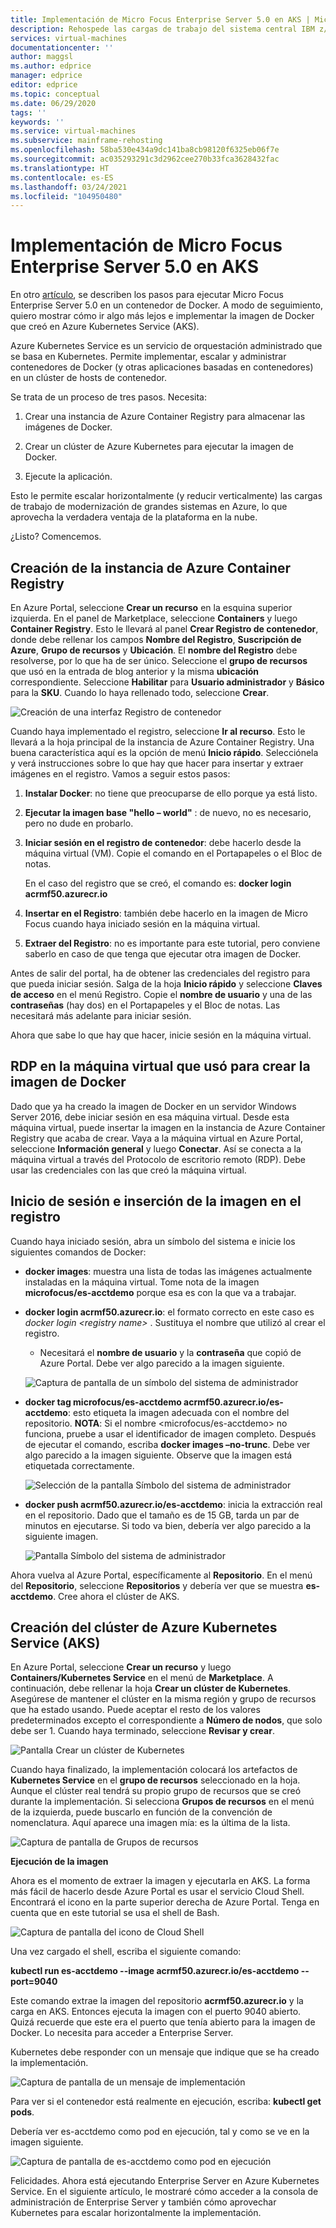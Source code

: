 ```yaml
---
title: Implementación de Micro Focus Enterprise Server 5.0 en AKS | Microsoft Docs
description: Rehospede las cargas de trabajo del sistema central IBM z/OS con el entorno de desarrollo y pruebas Micro Focus en Azure Virtual Machines (VM).
services: virtual-machines
documentationcenter: ''
author: maggsl
ms.author: edprice
manager: edprice
editor: edprice
ms.topic: conceptual
ms.date: 06/29/2020
tags: ''
keywords: ''
ms.service: virtual-machines
ms.subservice: mainframe-rehosting
ms.openlocfilehash: 58ba530e434a9dc141ba8cb98120f6325eb06f7e
ms.sourcegitcommit: ac035293291c3d2962cee270b33fca3628432fac
ms.translationtype: HT
ms.contentlocale: es-ES
ms.lasthandoff: 03/24/2021
ms.locfileid: "104950480"
---
```

# <a name="deploy-micro-focus-enterprise-server-50-to-aks"></a>Implementación de Micro Focus Enterprise Server 5.0 en AKS

En otro [artículo](./run-enterprise-server-container.md), se describen los pasos para ejecutar Micro Focus Enterprise Server 5.0 en un contenedor de Docker. A modo de seguimiento, quiero mostrar cómo ir algo más lejos e implementar la imagen de Docker que creó en Azure Kubernetes Service (AKS).

Azure Kubernetes Service es un servicio de orquestación administrado que se basa en Kubernetes. Permite implementar, escalar y administrar contenedores de Docker (y otras aplicaciones basadas en contenedores) en un clúster de hosts de contenedor.

Se trata de un proceso de tres pasos. Necesita:

1.  Crear una instancia de Azure Container Registry para almacenar las imágenes de Docker.

2.  Crear un clúster de Azure Kubernetes para ejecutar la imagen de Docker.

3.  Ejecute la aplicación.

Esto le permite escalar horizontalmente (y reducir verticalmente) las cargas de trabajo de modernización de grandes sistemas en Azure, lo que aprovecha la verdadera ventaja de la plataforma en la nube.

¿Listo? Comencemos.

## <a name="create-the-azure-container-registry"></a>Creación de la instancia de Azure Container Registry

En Azure Portal, seleccione **Crear un recurso** en la esquina superior izquierda. En el panel de Marketplace, seleccione **Containers** y luego **Container Registry**. Esto le llevará al panel **Crear Registro de contenedor**, donde debe rellenar los campos **Nombre del Registro**, **Suscripción de Azure**, **Grupo de recursos** y **Ubicación**. El **nombre del Registro** debe resolverse, por lo que ha de ser único. Seleccione el **grupo de recursos** que usó en la entrada de blog anterior y la misma **ubicación** correspondiente. Seleccione **Habilitar** para **Usuario administrador** y **Básico** para la **SKU**. Cuando lo haya rellenado todo, seleccione **Crear**.

![Creación de una interfaz Registro de contenedor](media/deploy-image-1.png)

Cuando haya implementado el registro, seleccione **Ir al recurso**. Esto le llevará a la hoja principal de la instancia de Azure Container Registry. Una buena característica aquí es la opción de menú **Inicio rápido**. Selecciónela y verá instrucciones sobre lo que hay que hacer para insertar y extraer imágenes en el registro. Vamos a seguir estos pasos:

1.  **Instalar Docker**: no tiene que preocuparse de ello porque ya está listo.

2.  **Ejecutar la imagen base "hello – world"** : de nuevo, no es necesario, pero no dude en probarlo.

3.  **Iniciar sesión en el registro de contenedor**: debe hacerlo desde la máquina virtual (VM). Copie el comando en el Portapapeles o el Bloc de notas.

    En el caso del registro que se creó, el comando es: **docker login acrmf50.azurecr.io**

4.  **Insertar en el Registro**: también debe hacerlo en la imagen de Micro Focus cuando haya iniciado sesión en la máquina virtual.

5.  **Extraer del Registro**: no es importante para este tutorial, pero conviene saberlo en caso de que tenga que ejecutar otra imagen de Docker.

Antes de salir del portal, ha de obtener las credenciales del registro para que pueda iniciar sesión. Salga de la hoja **Inicio rápido** y seleccione **Claves de acceso** en el menú Registro. Copie el **nombre de usuario** y una de las **contraseñas** (hay dos) en el Portapapeles y el Bloc de notas. Las necesitará más adelante para iniciar sesión.

Ahora que sabe lo que hay que hacer, inicie sesión en la máquina virtual.

## <a name="rdp-to-the-virtual-machine-you-used-to-create-the-docker-image"></a>RDP en la máquina virtual que usó para crear la imagen de Docker

Dado que ya ha creado la imagen de Docker en un servidor Windows Server 2016, debe iniciar sesión en esa máquina virtual. Desde esta máquina virtual, puede insertar la imagen en la instancia de Azure Container Registry que acaba de crear. Vaya a la máquina virtual en Azure Portal, seleccione **Información general** y luego **Conectar**. Así se conecta a la máquina virtual a través del Protocolo de escritorio remoto (RDP). Debe usar las credenciales con las que creó la máquina virtual.

## <a name="log-in-and-push-the-image-to-the-registry"></a>Inicio de sesión e inserción de la imagen en el registro

Cuando haya iniciado sesión, abra un símbolo del sistema e inicie los siguientes comandos de Docker:

-   **docker images**: muestra una lista de todas las imágenes actualmente instaladas en la máquina virtual. Tome nota de la imagen **microfocus/es-acctdemo** porque esa es con la que va a trabajar.

-   **docker login acrmf50.azurecr.io**: el formato correcto en este caso es *docker login \<registry name\>* . Sustituya el nombre que utilizó al crear el registro.

    -   Necesitará el **nombre de usuario** y la **contraseña** que copió de Azure Portal. Debe ver algo parecido a la imagen siguiente.

    ![Captura de pantalla de un símbolo del sistema de administrador](media/deploy-image-2.png)

-   **docker tag microfocus/es-acctdemo acrmf50.azurecr.io/es-acctdemo**: esto etiqueta la imagen adecuada con el nombre del repositorio. **NOTA**: Si el nombre \<microfocus/es-acctdemo\> no funciona, pruebe a usar el identificador de imagen completo. Después de ejecutar el comando, escriba **docker images –no-trunc**. Debe ver algo parecido a la imagen siguiente. Observe que la imagen está etiquetada correctamente.

    ![Selección de la pantalla Símbolo del sistema de administrador](media/deploy-image-3.png)

-   **docker push acrmf50.azurecr.io/es-acctdemo**: inicia la extracción real en el repositorio. Dado que el tamaño es de 15 GB, tarda un par de minutos en ejecutarse. Si todo va bien, debería ver algo parecido a la siguiente imagen.

    ![Pantalla Símbolo del sistema de administrador](media/deploy-image-4.png)

Ahora vuelva al Azure Portal, específicamente al **Repositorio**. En el menú del **Repositorio**, seleccione **Repositorios** y debería ver que se muestra **es-acctdemo**. Cree ahora el clúster de AKS.

## <a name="create-the-azure-kubernetes-aks-cluster"></a>Creación del clúster de Azure Kubernetes Service (AKS)

En Azure Portal, seleccione **Crear un recurso** y luego **Containers/Kubernetes Service** en el menú de **Marketplace**. A continuación, debe rellenar la hoja **Crear un clúster de Kubernetes**. Asegúrese de mantener el clúster en la misma región y grupo de recursos que ha estado usando. Puede aceptar el resto de los valores predeterminados excepto el correspondiente a **Número de nodos**, que solo debe ser 1. Cuando haya terminado, seleccione **Revisar y crear**.

![Pantalla Crear un clúster de Kubernetes](media/deploy-image-5.png)

Cuando haya finalizado, la implementación colocará los artefactos de **Kubernetes Service** en el **grupo de recursos** seleccionado en la hoja. Aunque el clúster real tendrá su propio grupo de recursos que se creó durante la implementación. Si selecciona **Grupos de recursos** en el menú de la izquierda, puede buscarlo en función de la convención de nomenclatura. Aquí aparece una imagen mía: es la última de la lista.

![Captura de pantalla de Grupos de recursos](media/deploy-image-6.png)

**Ejecución de la imagen**

Ahora es el momento de extraer la imagen y ejecutarla en AKS. La forma más fácil de hacerlo desde Azure Portal es usar el servicio Cloud Shell. Encontrará el icono en la parte superior derecha de Azure Portal. Tenga en cuenta que en este tutorial se usa el shell de Bash.

![Captura de pantalla del icono de Cloud Shell](media/deploy-image-7.png)

Una vez cargado el shell, escriba el siguiente comando:

**kubectl run es-acctdemo --image acrmf50.azurecr.io/es-acctdemo --port=9040**

Este comando extrae la imagen del repositorio **acrmf50.azurecr.io** y la carga en AKS. Entonces ejecuta la imagen con el puerto 9040 abierto. Quizá recuerde que este era el puerto que tenía abierto para la imagen de Docker. Lo necesita para acceder a Enterprise Server.

Kubernetes debe responder con un mensaje que indique que se ha creado la implementación.

![Captura de pantalla de un mensaje de implementación](media/deploy-image-8.jpg)

Para ver si el contenedor está realmente en ejecución, escriba: **kubectl get pods**.

Debería ver es-acctdemo como pod en ejecución, tal y como se ve en la imagen siguiente.

![Captura de pantalla de es-acctdemo como pod en ejecución](media/deploy-image-9.png)

Felicidades. Ahora está ejecutando Enterprise Server en Azure Kubernetes Service. En el siguiente artículo, le mostraré cómo acceder a la consola de administración de Enterprise Server y también cómo aprovechar Kubernetes para escalar horizontalmente la implementación.
